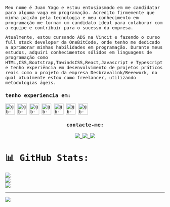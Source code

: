 <samp>
  


<p align="left">Meu nome é Juan Yago e estou entusiasmado em me candidatar para alguma vaga em programação. Acredito firmemente que minha paixão pela tecnologia e meu conhecimento em programação me tornam um candidato ideal para colaborar com a equipe e contribuir para o sucesso da empresa.

Atualmente, estou cursando ADS na Vincit e fazendo o curso full stack developer da OneBitCode, onde tenho me dedicado a aprimorar minhas habilidades em programação. Durante meus estudos, adquiri conhecimentos sólidos em linguagens de programação como HTML,CSS,Bootstrap,TawindsCSS,React,Javascript e Typescript e tenho experiência em desenvolvimento de projetos práticos reais como o projeto da empresa Desbravalink/Beeework, no qual atualmente estou como freelancer, utilizando metodologias ágeis.</p>
<h3>tenho experiencia em:</h3>
<!-- <img align="center" alt="gb-py" height="35" width="30" src="https://cdn.jsdelivr.net/gh/devicons/devicon/icons/python/python-original.svg"> -->
<!-- <img align="center" alt="gb-django" height="35" width="30" src="https://cdn.jsdelivr.net/gh/devicons/devicon/icons/django/django-plain.svg"> -->
<img align="center" alt="gb-js" height="35" width="30" src="https://cdn.jsdelivr.net/gh/devicons/devicon/icons/typescript/typescript-original.svg">
<img align="center" alt="gb-js" height="35" width="30" src="https://cdn.jsdelivr.net/gh/devicons/devicon/icons/javascript/javascript-original.svg">
<img align="center" alt="gb-react" height="35" width="30" src="https://cdn.jsdelivr.net/gh/devicons/devicon/icons/react/react-original.svg">
<img align="center" alt="gb-html" height="35" width="30" src="https://cdn.jsdelivr.net/gh/devicons/devicon/icons/html5/html5-original-wordmark.svg">
<img align="center" alt="gb-css" height="35" width="30" src="https://cdn.jsdelivr.net/gh/devicons/devicon/icons/css3/css3-original-wordmark.svg">
<img align="center" alt="gb-git" height="35" width="30" src="https://cdn.jsdelivr.net/gh/devicons/devicon/icons/git/git-original.svg" />
<img align="center" alt="gb-next" height="35" width="30" src="https://cdn.jsdelivr.net/gh/devicons/devicon@v2.15.1/devicon.min.css" />
          
          

  <br>
  <div align="center">
  <h3><b>contacte-me:</b></h3>
  <a href="https://www.linkedin.com/in/juanyago25/" target="_blank" rel="noopener noreferrer">
  <img src="https://img.shields.io/badge/-linkedin-orange.svg?style=for-the-badge&logo=linkedin&logoColor=white">
  </a>
  <a href="juanyago25@gmail.com" target="_blank" rel="noopener noreferrer">
  <img src="https://img.shields.io/badge/-gmail-orange?style=for-the-badge&logo=gmail&logoColor=white">
  </a>

  <a href="https://www.instagram.com/juanyago25/" target="_blank" rel="noopener noreferrer">
  <img src="https://img.shields.io/badge/-instagram-orange.svg?style=for-the-badge&logo=Instagram&logoColor=white">
  </a>

  </div>

  # 📊 GitHub Stats:
![](https://github-readme-stats.vercel.app/api?username=JuanYago&theme=monokai&hide_border=false&include_all_commits=false&count_private=false)<br/>
![](https://github-readme-streak-stats.herokuapp.com/?user=JuanYago&theme=monokai&hide_border=false)<br/>
![](https://github-readme-stats.vercel.app/api/top-langs/?username=JuanYago&theme=monokai&hide_border=false&include_all_commits=false&count_private=false&layout=compact)

---
[![](https://visitcount.itsvg.in/api?id=JuanYago&icon=0&color=0)](https://visitcount.itsvg.in)
  </samp>
<br>

  
 
 
